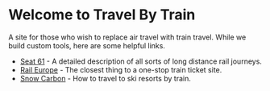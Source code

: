 # Welcome to Travel By Train

A site for those who wish to replace air travel with train travel.  While we build custom tools, here are some helpful links.

* [Seat 61](https://www.seat61.com/) - A detailed description of all sorts of long distance rail journeys.
* [Rail Europe](https://raileurope.co.uk/en) - The closest thing to a one-stop train ticket site.
* [Snow Carbon](https://www.snowcarbon.co.uk/) - How to travel to ski resorts by train.
